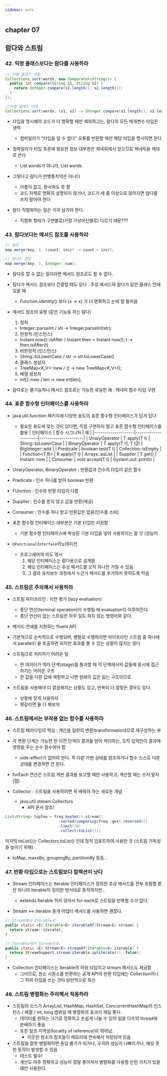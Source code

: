 ```yaml
---
sidebar: auto
---
```


## chapter 07  
## 람다와 스트림


### 42. 익명 클래스보다는 람다를 사용하라  
```java
// 익명 클래스 사용
Collections.sort(words, new Comparator<String()> {
  public int compare(String s1, String s2) {
    return Integer.compare(s1.length(), s2.length());
  }
});  

//익명 클래스 대체
Collections.sort(words, (s1, s2) -> Integer.compare(s1.length(), s2.length()));
```

- 타입을 명시해야 코드가 더 명확할 때만 제외하고는, 람다의 모든 매개변수 타입은 생략  
  - 컴파일러가 "타입을 알 수 없다" 오류를 반환할 때만 해당 타입을 명시하면 된다  
- 컴파일러가 타입 추론에 필요한 정보 대부분은 제네릭에서 얻으므로 제네릭을 제대로 쓴다  
  - List words가 아니라, List<String> words  

- 그렇다고 람다가 만병통치약은 아니다  
  - 이름이 없고, 문서화도 못 함
  - 코드 자체로 명확히 설명되지 않거나, 코드가 세 줄 이상으로 많아지면 람다를 쓰지 말아야 한다  

- 람다 직렬화하는 일은 극히 삼가야 한다.
  - 직렬화 형태가 구현별로(가령 가상머신별로) 다르기 때문???

### 43. 람다보다는 메서드 참조를 사용하라  
```java
// 람다
map.merge(key, 1, (count, incr) -> count + incr);

// 메서드 참조
map.merge(key, 1, Integer::sum);

```

- 람다로 할 수 없는 일이라면 메서드 참조로도 할 수 없다.
- 람다가 메서드 참조보다 간결할 때도 있다 : 주로 메서드와 람다가 같은 클래스 안에 있을 때  
  - Function.identity() 보다 (x -> x) 가 더 명확하고 눈에 잘 들어옴

- 메서드 참조의 유형 (같은 기능을 하는 람다)
  1. 정적
    - Integer::parseInt / str -> Integer.parseInt(str);    
  2. 한정적 (인스턴스)
    - Instant.now()::isAfter / Instant then = Instant now(); t -> then.isAfter(t)
  3. 비한정적 (인스턴스)
    - String::toLowerCase / str -> str.toLowerCase()
  4. 클래스 생성자
    - TreeMap<K,V>::new / () -> new TreeMap<K,V>();
  5. 배열 생성자
    - int[]::new / len -> new int[len];

- 람다로는 불가능하나 메서드 참조로는 가능한 유일한 예 : 제네릭 함수 타입 구현


### 44. 표준 함수형 인터페이스를 사용하라  
- java.util.function 패키지에 다양한 용도의 표준 함수형 인터페이스가 담겨 있다.  
  - 필요한 용도에 맞는 것이 있다면, 직접 구현하지 말고 표준 함수형 인터페이스를 활용
  |      인터페이스       |        함수 시그니처    |          예           |
  |--------------------|----------------------|----------------------|
  | UnaryOperator<T>   | T apply(T t)         | String::toLowerCase  |
  | BinaryOperator<T>  | T apply(T t1, T t2)  | BigInteger::add      |
  | Predicate<T>       | boolean test(T t)    | Collection::isEmpty  |
  | Function<T,R>      | R apply(T t)         | Arrays::asList       |
  | Supplier<T>        | T get()              | Instant::now         |
  | Consumer<T>        | void accept(T t)     | System.out::println  |

- UnaryOperator, BinaryOperator : 반환값과 인수의 타입이 같은 함수
- Predicate : 인수 하나를 받아 boolean 반환
- FUnction : 인수와 반환 타입이 다름
- Supplier : 인수를 받지 않고 값을 반환(제공)
- Consumer : 인수를 하나 받고 반환값은 없음(인수를 소비)

- 표준 함수형 인터페이스 대부분은 기본 타입만 지원함
  - 기본 함수형 인터페이스에 박싱된 기본 타입을 넣어 사용하지는 말 것 (성능!!)  

- ```@FunctionalInterface```어노테이션
  - 프로그래머의 의도 명시
    1. 해당 인터페이스는 람다용으로 설계됨
    2. 해당 인터페이스는 추상 메서드를 오직 하나만 가질 수 있음
    3. 그 결과 유지보수 과정에서 누군가 메서드를 추가하지 못하도록 막음

### 45. 스트림은 주의해서 사용하라  
- 스트림 파이프라인 : 지연 평가 (lazy evaluation)
  - 종단 연산(terminal operation)이 수행될 때 evaluation이 이루어진다.
  - 종단 연산이 없는 스트림은 아무 일도 하지 않는 명령어와 같다.
- 메서드 연쇄를 지원하는 fluent API
- 기본적으로 순차적으로 수행되며, 병렬로 수행하려면 파이프라인 스트림 중 하나에서 parallel() 을 호출하면 되지만 효과를 볼 수 있는 상황이 많지는 않다

- 스트림으로 처리하기 어려운 일  
  - 한 데이터가 여러 단계(stage)를 통과할 때 각 단계에서의 값들에 동시에 접근하기는 어려운 구조
  - 한 값을 다른 값에 매핑하고 나면 원래의 값은 잃는 구조이므로  

- 스트림을 사용해야 더 깔끔해지는 상황도 있고, 반복이 더 알맞은 경우도 있다.
  - 상황에 맞게 사용하자
  - 헷갈리면 둘 다 해보자

### 46. 스트림에서는 부작용 없는 함수를 사용하라  
- 스트림 패러다임의 핵심 : 계산을 일련의 변환(transformation)으로 재구성하는 부
- 각 변환 단계는 가능한 한 이전 단계의 결과를 받아 처리하는, 오직 입력만이 결과에 영향을 주는 순수 함수여야 함
  - side-effect가 없어야 한다. 즉 다른 가변 상태를 참조하거나 함수 스스로 다른 상태를 변경하면 안 된다.

- forEach 연산은 스트림 계싼 결과를 보고할 때만 사용하고, 계산할 때는 쓰지 말자 (헐)  
- Collector : 스트림을 사용하려면 꼭 배워야 하는 새로운 개념
  - java.util.stream.Collectors
    - API 문서 참조!

```java  
List<String> topTen = freq.keySet().stream()
                        .sorted(comparing(freq::get).reversed())
                        .limit(10)
                        .collect(toList());
```
마지막 toList()는 Collectors.toList() 인데 정적 임포트하여 사용한 것 (스트림 가독성을 높이기 위해)  

- toMap, maxsBy, groupingBy, partitionBy 등등...


### 47. 반환 타입으로는 스트림보다 컬렉션이 낫다  
- Stream 인터페이스는 Iterable 인터페이스가 정의한 추상 메서드를 전부 포함할 뿐만 아니라 Iterable이 정의한 방식대로 동작하지만..
  - extends Iterable 하지 않아서 for-each로 스트림을 반복할 수가 없다.

- Stream<E> <-> Iterable<E> 중개 어댑터 메서드를 사용하면 괜찮다.
```java
// Stream에서 Iterable로  
public static <E> Iterable<E> iterableOf(Stream<E> stream) {
  return stream::iterator;
}

// Iterable에서 Stream으로  
public static <E> Stream<E> streamOf(Iterable<E> iterable) {
  return StreamSupport.stream(iterable.spliterator(), false);
}

```

- Collection 인터페이스는 Iterable의 하위 타입이고 stream 메서드도 제공함
  - 그러므로, 원소 시퀀스를 반환하는 공개 API의 반환 타입에는 Collection이나 그 하위 타입을 쓰는 것이 일반적으로 최선  

### 48. 스트림 병렬화는 주의해서 적용하라  
- 스트림의 소스가 ArrayList, HashMap, HashSet, ConcurrentHashMap의 인스턴스 / 배열 / int, long 범위일 때 병렬화의 효과가 제일 좋다.  
  - 데이터를 원하는 크기로 정확하고 손쉽게 나눌 수 있어 일을 다수의 thread에 분배하기 좋음  
  - 또한 참조 지역성(locality of reference)이 뛰어남.
    - 이웃한 원소의 참조들이 메모리에 연속해서 저장되어 있음  
- 스트림을 잘못 병렬화하면 응답 불가가 되거나, 오히려 성능이 나빠지거나, 예상 못한 동작이 발생할 수 있음    
  - 테스트 필수!  
  - 계산도 아주 정확하고 성능이 정말 좋아져서 병렬화를 사용할 만한 가치가 있을 떄만 사용한다.  
